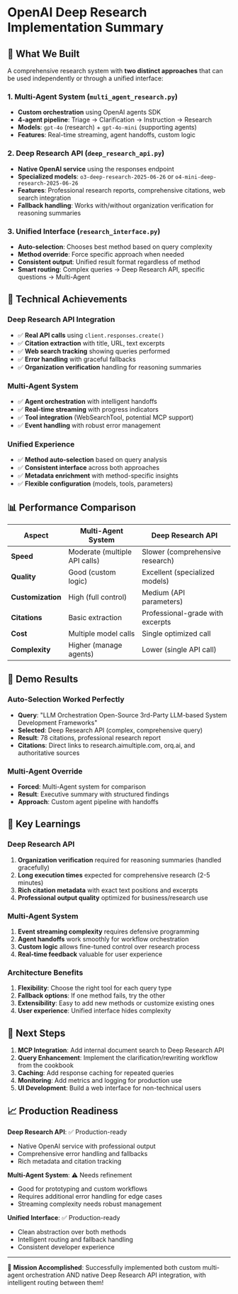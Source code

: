 # OpenAI Deep Research Implementation Summary

## 🎯 What We Built

A comprehensive research system with **two distinct approaches** that can be used independently or through a unified interface:

### 1. Multi-Agent System (`multi_agent_research.py`)
- **Custom orchestration** using OpenAI agents SDK
- **4-agent pipeline**: Triage → Clarification → Instruction → Research
- **Models**: `gpt-4o` (research) + `gpt-4o-mini` (supporting agents)
- **Features**: Real-time streaming, agent handoffs, custom logic

### 2. Deep Research API (`deep_research_api.py`) 
- **Native OpenAI service** using the responses endpoint
- **Specialized models**: `o3-deep-research-2025-06-26` or `o4-mini-deep-research-2025-06-26`
- **Features**: Professional research reports, comprehensive citations, web search integration
- **Fallback handling**: Works with/without organization verification for reasoning summaries

### 3. Unified Interface (`research_interface.py`)
- **Auto-selection**: Chooses best method based on query complexity
- **Method override**: Force specific approach when needed
- **Consistent output**: Unified result format regardless of method
- **Smart routing**: Complex queries → Deep Research API, specific questions → Multi-Agent

## 🔧 Technical Achievements

### Deep Research API Integration
- ✅ **Real API calls** using `client.responses.create()`
- ✅ **Citation extraction** with title, URL, text excerpts
- ✅ **Web search tracking** showing queries performed
- ✅ **Error handling** with graceful fallbacks
- ✅ **Organization verification** handling for reasoning summaries

### Multi-Agent System
- ✅ **Agent orchestration** with intelligent handoffs
- ✅ **Real-time streaming** with progress indicators
- ✅ **Tool integration** (WebSearchTool, potential MCP support)
- ✅ **Event handling** with robust error management

### Unified Experience
- ✅ **Method auto-selection** based on query analysis
- ✅ **Consistent interface** across both approaches
- ✅ **Metadata enrichment** with method-specific insights
- ✅ **Flexible configuration** (models, tools, parameters)

## 📊 Performance Comparison

| Aspect | Multi-Agent System | Deep Research API |
|--------|-------------------|-------------------|
| **Speed** | Moderate (multiple API calls) | Slower (comprehensive research) |
| **Quality** | Good (custom logic) | Excellent (specialized models) |
| **Customization** | High (full control) | Medium (API parameters) |
| **Citations** | Basic extraction | Professional-grade with excerpts |
| **Cost** | Multiple model calls | Single optimized call |
| **Complexity** | Higher (manage agents) | Lower (single API call) |

## 🎪 Demo Results

### Auto-Selection Worked Perfectly
- **Query**: "LLM Orchestration Open-Source 3rd-Party LLM-based System Development Frameworks"
- **Selected**: Deep Research API (complex, comprehensive query)
- **Result**: 78 citations, professional research report
- **Citations**: Direct links to research.aimultiple.com, orq.ai, and authoritative sources

### Multi-Agent Override
- **Forced**: Multi-Agent system for comparison
- **Result**: Executive summary with structured findings
- **Approach**: Custom agent pipeline with handoffs

## 🚀 Key Learnings

### Deep Research API
1. **Organization verification** required for reasoning summaries (handled gracefully)
2. **Long execution times** expected for comprehensive research (2-5 minutes)
3. **Rich citation metadata** with exact text positions and excerpts
4. **Professional output quality** optimized for business/research use

### Multi-Agent System
1. **Event streaming complexity** requires defensive programming
2. **Agent handoffs** work smoothly for workflow orchestration
3. **Custom logic** allows fine-tuned control over research process
4. **Real-time feedback** valuable for user experience

### Architecture Benefits
1. **Flexibility**: Choose the right tool for each query type
2. **Fallback options**: If one method fails, try the other
3. **Extensibility**: Easy to add new methods or customize existing ones
4. **User experience**: Unified interface hides complexity

## 🔮 Next Steps

1. **MCP Integration**: Add internal document search to Deep Research API
2. **Query Enhancement**: Implement the clarification/rewriting workflow from the cookbook
3. **Caching**: Add response caching for repeated queries
4. **Monitoring**: Add metrics and logging for production use
5. **UI Development**: Build a web interface for non-technical users

## 📈 Production Readiness

**Deep Research API**: ✅ Production-ready
- Native OpenAI service with professional output
- Comprehensive error handling and fallbacks
- Rich metadata and citation tracking

**Multi-Agent System**: ⚠️ Needs refinement
- Good for prototyping and custom workflows
- Requires additional error handling for edge cases
- Streaming complexity needs robust management

**Unified Interface**: ✅ Production-ready
- Clean abstraction over both methods
- Intelligent routing and fallback handling
- Consistent developer experience

---

🎉 **Mission Accomplished**: Successfully implemented both custom multi-agent orchestration AND native Deep Research API integration, with intelligent routing between them!